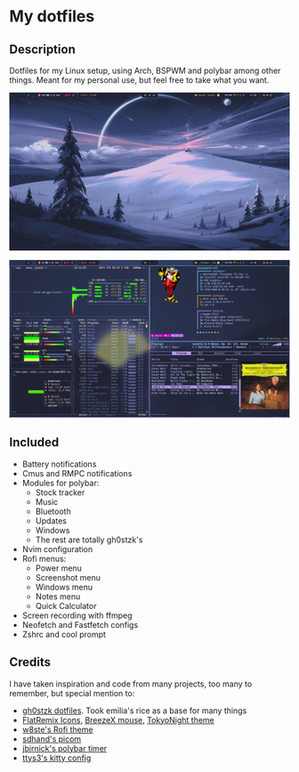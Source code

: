 # My dotfiles

## Description

Dotfiles for my Linux setup, using Arch, BSPWM and polybar among other things.
Meant for my personal use, but feel free to take what you want.

![Desktop](./media/desktop.png) 

![Btop and some windows](./media/btop.png)

## Included

- Battery notifications
- Cmus and RMPC notifications
- Modules for polybar:
    - Stock tracker
    - Music
    - Bluetooth
    - Updates
    - Windows
    - The rest are totally gh0stzk's
- Nvim configuration
- Rofi menus:
    - Power menu
    - Screenshot menu
    - Windows menu
    - Notes menu
    - Quick Calculator
- Screen recording with ffmpeg
- Neofetch and Fastfetch configs
- Zshrc and cool prompt

## Credits

I have taken inspiration and code from many projects, too many to remember, but special mention to:
- [gh0stzk dotfiles](https://github.com/gh0stzk/dotfiles). Took emilia's rice as a base for many things
- [FlatRemix Icons](https://github.com/daniruiz/flat-remix), [BreezeX mouse](https://www.pling.com/p/1538515/), [TokyoNight theme](https://gist.github.com/CondensedMilk7/d1f10cd18e4583168c720d378b619d19)
- [w8ste's Rofi theme](https://github.com/w8ste/Tokyonight-rofi-theme)
- [sdhand's picom](https://github.com/sdhand/picom)
- [jbirnick's polybar timer](https://github.com/jbirnick/polybar-timer)
- [ttys3's kitty config](https://github.com/ttys3/my-kitty-config)
